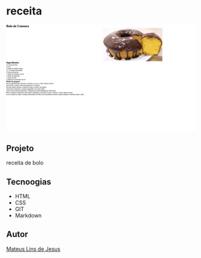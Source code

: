 # receita

![](./receita%20de%20bolo.png)

## Projeto
receita de bolo

## Tecnoogias 
* HTML
* CSS
* GIT
* Markdown

## Autor
[Mateus Lins de Jesus](https://www.linkedin.com/in/mateus-lins-763b76349/)
